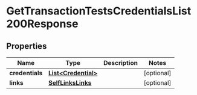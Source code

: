 

# GetTransactionTestsCredentialsList200Response


## Properties

| Name | Type | Description | Notes |
|------------ | ------------- | ------------- | -------------|
|**credentials** | [**List&lt;Credential&gt;**](Credential.md) |  |  [optional] |
|**links** | [**SelfLinksLinks**](SelfLinksLinks.md) |  |  [optional] |



